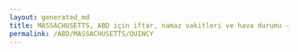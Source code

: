 ```yaml
---
layout: generated_md
title: MASSACHUSETTS, ABD için iftar, namaz vakitleri ve hava durumu - ilçe/eyalet seç
permalink: /ABD/MASSACHUSETTS/QUINCY
---
```


<script type="text/javascript">
  var country = ABD;
  var city = MASSACHUSETTS;
  var state = QUINCY;
  var lat = 72;
  var lon = 21;
</script>
